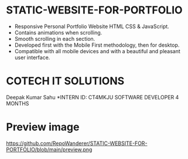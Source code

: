 # STATIC-WEBSITE-FOR-PORTFOLIO
- Responsive Personal Portfolio Website HTML CSS & JavaScript.
- Contains animations when scrolling.
- Smooth scrolling in each section.
- Developed first with the Mobile First methodology, then for desktop.
- Compatible with all mobile devices and with a beautiful and pleasant user interface.
# COTECH IT SOLUTIONS
Deepak Kumar Sahu
*INTERN ID: CT4MKJU
SOFTWARE DEVELOPER
4 MONTHS
# Preview image
https://github.com/RepoWanderer/STATIC-WEBSITE-FOR-PORTFOLIO/blob/main/preview.png
